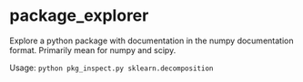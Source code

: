 # package_explorer
Explore a python package with documentation in the numpy documentation format. Primarily mean for numpy and scipy.

Usage: `python pkg_inspect.py sklearn.decomposition`

